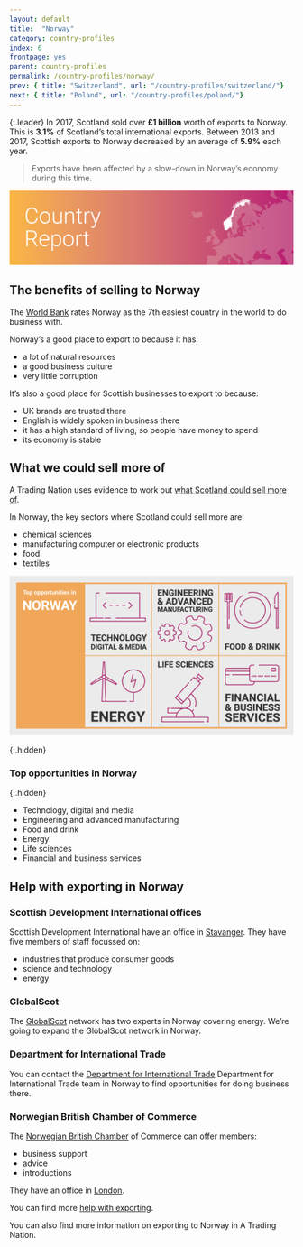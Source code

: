 ```yaml
---
layout: default
title:  "Norway"
category: country-profiles
index: 6
frontpage: yes
parent: country-profiles
permalink: /country-profiles/norway/
prev: { title: "Switzerland", url: "/country-profiles/switzerland/"}
next: { title: "Poland", url: "/country-profiles/poland/"}
---
```


{:.leader}
In 2017, Scotland sold over **£1 billion** worth of exports to Norway. This is **3.1%** of Scotland’s total international exports. Between 2013 and 2017, Scottish exports to Norway decreased by an average of **5.9%** each year.

> Exports have been affected by a slow-down in Norway’s economy during this time.

![An image of Norway outlined on a map](/assets/images/country_maps/06-Norway.png)

## The benefits of selling to Norway
The [World Bank](http://www.doingbusiness.org/en/rankings) rates Norway as the 7th easiest country in the world to do business with.

Norway’s a good place to export to because it has:

* a lot of natural resources
* a good business culture
* very little corruption

It’s also a good place for Scottish businesses to export to because:

* UK brands are trusted there
* English is widely spoken in business there
* it has a high standard of living, so people have money to spend
* its economy is stable


## What we could sell more of
A Trading Nation uses evidence to work out [what Scotland could sell more of](https://tradingnation.mygov.scot/what-people-are-buying/).

In Norway, the key sectors where Scotland could sell more are:

* chemical sciences
* manufacturing computer or electronic products
* food
* textiles

![An infographic of top opportunities in Norway](/assets/images/country_infographics/06-Norway-top-opportunities.png)

{:.hidden}
### Top opportunities in Norway

{:.hidden}
* Technology, digital and media
* Engineering and advanced manufacturing
* Food and drink
* Energy
* Life sciences
* Financial and business services

## Help with exporting in Norway

### Scottish Development International offices
Scottish Development International have an office in [Stavanger](https://www.sdi.co.uk/about-sdi/global-offices/europe-middle-east-and-africa/norway-stavanger). They have five members of staff focussed on:

* industries that produce consumer goods
* science and technology
* energy

### GlobalScot
The [GlobalScot](https://www.globalscot.com/) network has two experts in Norway covering energy. We’re going to expand the GlobalScot network in Norway.

### Department for International Trade
You can contact the [Department for International Trade](https://www.gov.uk/government/publications/exporting-to-norway) Department for International Trade team in Norway to find opportunities for doing business there.  

### Norwegian British Chamber of Commerce
The [Norwegian British Chamber](https://nbccuk.com/) of Commerce can offer members:

* business support
* advice
* introductions

They have an office in [London](https://nbccuk.com/contact-nbcc/).

You can find more [help with exporting](https://tradingnation.mygov.scot/help-for-businesses/).

You can also find more information on exporting to Norway in A Trading Nation.
